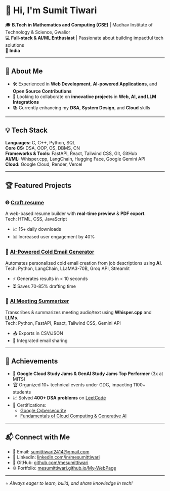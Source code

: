 # 👋 Hi, I'm Sumit Tiwari  

🎓 **B.Tech in Mathematics and Computing (CSE)** | Madhav Institute of Technology & Science, Gwalior  
💻 **Full-stack & AI/ML Enthusiast** | Passionate about building impactful tech solutions  
📍 **India**  

---

## 🚀 About Me  
- 🛠 Experienced in **Web Development**, **AI-powered Applications**, and **Open Source Contributions**  
- 🤝 Looking to collaborate on **innovative projects** in **Web, AI, and LLM Integrations**  
- 📚 Currently enhancing my **DSA**, **System Design**, and **Cloud** skills  

---

## 💡 Tech Stack
**Languages:** C, C++, Python, SQL  
**Core CS:** DSA, OOP, OS, DBMS, CN  
**Frameworks & Tools:** FastAPI, React, Tailwind CSS, Git, GitHub  
**AI/ML:** Whisper.cpp, LangChain, Hugging Face, Google Gemini API  
**Cloud:** Google Cloud, Render, Vercel  

---

## 🏆 Featured Projects  

### 🌐 [Craft.resume](https://craft-resume.vercel.app/)  
A web-based resume builder with **real-time preview** & **PDF export**.  
Tech: HTML, CSS, JavaScript  
- 📈 15+ daily downloads  
- 📊 Increased user engagement by 40%  

### 📧 [AI-Powered Cold Email Generator](https://sumit-coldemailgenerator.streamlit.app/)  
Automates personalized cold email creation from job descriptions using **AI**.  
Tech: Python, LangChain, LLaMA3-70B, Groq API, Streamlit  
- ⚡ Generates results in < 10 seconds  
- ⏳ Saves 70-85% drafting time  

### 📝 [AI Meeting Summarizer](https://ai-meeting-summarizer-1-sfrq.onrender.com/)  
Transcribes & summarizes meeting audio/text using **Whisper.cpp** and **LLMs**.  
Tech: Python, FastAPI, React, Tailwind CSS, Gemini API  
- 📤 Exports in CSV/JSON  
- 📧 Integrated email sharing  

---

## 🎯 Achievements  
- 🏅 **Google Cloud Study Jams & GenAI Study Jams Top Performer** (3x at MITS)  
- 🏆 Organized 10+ technical events under GDG, impacting 1100+ students  
- 📈 Solved **400+ DSA problems** on [LeetCode](https://leetcode.com/u/mesumittiwari/)  
- 📜 Certifications:  
  - [Google Cybersecurity](https://drive.google.com/file/d/1LcKG6tHkCRgsds8lAA4rolmAdRv_4h0v/view?usp=sharing)  
  - [Fundamentals of Cloud Computing & Generative AI](https://www.cloudskillsboost.google/public_profiles/160c2ad9-b296-4f48-863d-09c4371c0bee)  

---

## 📬 Connect with Me  
- 📧 Email: [sumittiwari2414@gmail.com](mailto:sumittiwari2414@gmail.com)  
- 💼 LinkedIn: [linkedin.com/in/mesumittiwari](https://www.linkedin.com/in/mesumittiwari/)  
- 🐙 GitHub: [github.com/mesumittiwari](https://github.com/mesumittiwari)  
- 🌐 Portfolio: [mesumittiwari.github.io/My-WebPage](https://mesumittiwari.github.io/My-WebPage/)  

---
⭐ *Always eager to learn, build, and share knowledge in tech!*  
